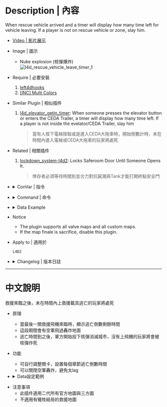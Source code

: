 # Description | 內容
When rescue vehicle arrived and a timer will display how many time left for vehicle leaving. If a player is not on rescue vehicle or zone, slay him.

* [Video | 影片展示](https://youtu.be/zC4kZcG8wOA)

* Image | 圖示
	* Nuke explosion (核彈爆炸)
	<br/>![l4d_rescue_vehicle_leave_timer_1](image/l4d_rescue_vehicle_leave_timer_1.gif)

* Require | 必要安裝
	1. [left4dhooks](https://forums.alliedmods.net/showthread.php?t=321696)
	2. [[INC] Multi Colors](https://github.com/fbef0102/L4D1_2-Plugins/releases/tag/Multi-Colors)

* Similar Plugin | 相似插件
	1. [l4d_elevator_getin_timer](https://github.com/fbef0102/Game-Private_Plugin/blob/main/Plugin_%E6%8F%92%E4%BB%B6/Anti_Griefer_%E9%98%B2%E6%83%A1%E6%84%8F%E8%B7%AF%E4%BA%BA/l4d_elevator_getin_timer): When someone presses the elevator button or enters the CEDA Trailer, a timer will display how many time left. If a player is not inside the evelator/CEDA Trailer, slay him
		> 當有人按下電梯按鈕或是進入CEDA大拖車時，開始倒數計時，未在時間內進入電梯或CEDA大拖車的玩家將處死

* Related | 相關插件
	1. [lockdown_system-l4d2](https://github.com/fbef0102/L4D1_2-Plugins/tree/master/lockdown_system-l4d2): Locks Saferoom Door Until Someone Opens It.
		> 倖存者必須等待時間到並合力對抗屍潮與Tank才能打開終點安全門

* <details><summary>ConVar | 指令</summary>

	* cfg/sourcemod/l4d_rescue_vehicle_leave_timer.cfg
		```php
        // If 1, Enable AirStrike (explosion, missile, jets, fire)
        l4d_rescue_vehicle_leave_timer_airstrike_enable "1"

        // 0=Plugin off, 1=Plugin on.
        l4d_rescue_vehicle_leave_timer_allow "1"

        // Changes how count down tumer hint displays. (0: Disable, 1:In chat, 2: In Hint Box, 3: In center text)
        l4d_rescue_vehicle_leave_timer_announce_type "2"

        // Default time to escape.
        l4d_rescue_vehicle_leave_timer_escape_time_default "60"

        // Turn on the plugin in these game modes, separate by commas (no spaces). (Empty = all).
        l4d_rescue_vehicle_leave_timer_modes ""

        // Turn off the plugin in these game modes, separate by commas (no spaces). (Empty = none).
        l4d_rescue_vehicle_leave_timer_modes_off ""

        // Turn on the plugin in these game modes. 0=All, 1=Coop, 2=Survival, 4=Versus, 8=Scavenge. Add numbers together.
        l4d_rescue_vehicle_leave_timer_modes_tog "0"
		```
</details>

* <details><summary>Command | 命令</summary>

	None
</details>

* <details><summary>Data Example</summary>

    * data/l4d_rescue_vehicle.cfg
        ```php
        "rescue_vehicle"
        {
            "c2m5_concert" // Map name
            {
                "time"       "60" // Set timer to escape (seconds), use l4d_rescue_vehicle_leave_timer_escape_time_default cvar value if does not set this keyvalue
            }
            
            "c7m3_port"
            {
                "num"		"0" // 0=Turn off the plugin in this map
            } 
        }
        ```
</details>

* Notice
    * The plugin supports all valve maps and all custom maps.
    * If the map finale is sacrifice, disable this plugin.

* Apply to | 適用於
	```
	L4D2
	```

* <details><summary>Changelog | 版本日誌</summary>

    * v1.7 (2023-6-20)
        * Require lef4dhooks v1.33 or above

	* v1.6 (2023-4-4)
        * Add a cvar to enable or disable AirStrike (explosion, missile, jets, fire)

	* v1.5 (2023-3-21)
        * Support Gamedata, from [End Safearea Teleport by sorallll](https://forums.alliedmods.net/showthread.php?p=2766575)
        * Support All custom map
        * delete data file

	* v1.4
        * [AlliedModder Post](https://forums.alliedmods.net/showpost.php?p=2725525&postcount=7)
	    * Original Request by darkbret.
	    * Thanks to Marttt and Crasher_3637.
	    * Works on l4d1/2 all value maps.
	    * Custom timer for each final map (edit data).
	    * Translation support
	    * The City Will Get Nuked After Countdown Time Passes, Idea from [Nuke | The City Will Get Nuked After Countdown Time Passes by alasfourom](https://forums.alliedmods.net/showthread.php?p=2784677)
	    * Silvers F18 Airstrike
</details>

- - - -
# 中文說明
救援來臨之後，未在時間內上救援載具逃亡的玩家將處死

* 原理
	* 當最後一關救援飛機來臨時，顯示逃亡倒數剩餘時間
    * 這段期間會有空軍飛過轟炸地面
    * 逃亡時間到之後，軍方開始投下核彈消滅城市，沒有上飛機的玩家將會被核彈炸死

* 功能
	* 可自行調整關卡，設置每個章節逃亡倒數時間
    * 可以關閉空軍轟炸，避免太lag

* <details><summary>Data設定範例</summary>

    * data/l4d_rescue_vehicle.cfg
        ```php
        "rescue_vehicle"
        {
            "c2m5_concert" //地圖名
            {
                "time"       "60" // 設置逃亡時間，如果未填寫地圖名或者逃亡時間，會使用l4d_rescue_vehicle_leave_timer_escape_time_default的指令值
            }
            
            "c7m3_port" //地圖名
            {
                "num"		"0" // 0=在這張地圖上關閉插件
            } 
        }
        ```
</details>

* 注意事項
    * 此插件適用二代所有官方地圖與三方圖
    * 不適用有犧牲結局的救援地圖

